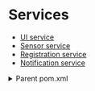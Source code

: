 # Services
- [UI service](ui-service/README.md)
- [Sensor service](sensor-service/README.md)
- [Registration service](registration-service/README.md)
- [Notification service](notification-service/README.md)

<details>
  <summary>Parent pom.xml</summary>

  ## Parent pom.xml
  - When we are *building* these standalone services using a build tool like Maven, a multi-module project structure with a parent `pom.xml` offers significant advantages during the **development and build process**:
  Think of it this way:
  * **Individual Services (Standalone at Runtime):** 
    - At the end of our development and build process, each service (`sensor-service.jar`, `registration-service.jar`, etc.) will be a self-contained application that can be run and deployed independently. 
    - They don't *need* the parent `pom.xml` or the other service modules to run.
  * **Maven Multi-Module Project (Convenience During Development):** 
    - The parent `pom.xml` exists purely for **developer convenience and build management during the development phase.** 
    - It helps us:
      * **Manage Dependencies Consistently:** Ensure all our services use compatible versions of libraries.
      * **Build All Services Together:** Compile, test, and package all our services with a single Maven command from the parent directory.
      * **Establish Build Configurations:** Define common build settings that all services can inherit.
      * **Organize the Project:** Provide a clear structure in our codebase.
  * **Runtime:** Each microservice is a standalone application.
  * **Development/Build:** The parent `pom.xml` in a multi-module Maven project is a tool to help manage and build these independent services in a cohesive way.  
</details>

